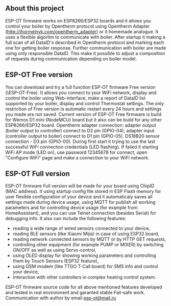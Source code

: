 ## About this project
ESP-OT firmware works on ESP8266/ESP32 boards and it allows you control your boiler by Opentherm protocol using Opentherm Adapter (http://ihormelnyk.com/opentherm_adapter) or it homemade analogue.
It uses a flexible algoritm to communicate with boiler. After startup it making a full scan of all DataID's described in Opentherm protocol and marking each one for getting boiler response.
Further communication with boiler are made using only responsible DataID. This make it possible to adjust a composition of requests during communication depending on boiler model.

## ESP-OT Free version
You can download and try a full function ESP-OT firmware Free version (\ESP-OT-Free). It allows you connect to your WiFi network, 
display and control the boiler using Web-interface, make a report of DataID list supported by your boiler, display and control Thermostat settings.
The only restriction of Free version is automatic restart every 24 hours and settings you made are not saved. 
Current version of ESP-OT Free firmware is build for Wemos D1 mini (NodeMCU) board but it also can be build for any other ESP8266/ESP32 board.
Opentherm adapter connection: adapter output (boiler output to controller) connect to D2 pin (GPIO-04), adapter input (controller output to boiler) connect to D1 pin (GPIO-05).
DS18B20 sensor connection - D3 pin (GPIO-00). During first start it trying to use the last successful WiFi connection credentials (LED flashing).
If failed it starting WiFi AP mode (LED on), use password 12345678 for connect, open "Configure WiFi" page and make a connection to your WiFi network.

## ESP-OT Full version
ESP-OT firmware Full version will be made for your board using ChipID (MAC address). It using startup config file stored in ESP Flash memory for user flexible configuration of your device and
it automaticaly saves all settings made during device usage, using MQTT for publish all working parameters and for controlling device usage (for example from HomeAssistant), 
and you can use Telnet connection (besides Serial) for debugging info.
It also can include the following features:
- reading a wide range of wired sensors connected to your device,
- reading BLE sensors (like Xiaomi Mijia) in case of using ESP32 board,
- reading network connected sensors by MQTT or by HTTP GET requests,
- controlling other equipment (for example PUMP or MIXER) by switching ON/OFF as well as using Servo-control,
- using OLED display for showing working parameters and controlling them by Touch Sensors (ESP32 feature),
- using GSM modem (like TTGO T-Call board) for SMS info and control your device,
- interaction with other controllers in complex heating control system.

ESP-OT firmware source code for all above mentioned features developed and tested in real environment and garanted stable Fail-safe work.
Communication with author by email esp-ot@mail.ru

